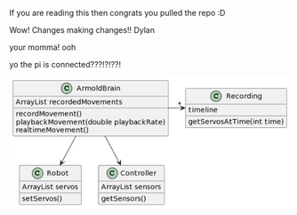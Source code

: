 If you are reading this then congrats you pulled the repo :D

Wow!
Changes
making changes!!
Dylan

your momma! ooh

yo the pi is connected???!?!??!

![UML Diagram](https://github.com/RHIT-steineca/Armold/blob/master/UML_diagram.png?raw=true)